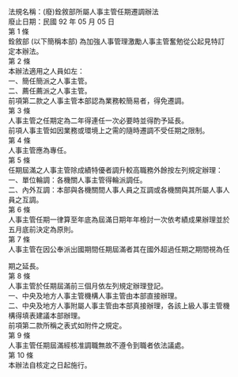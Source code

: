 法規名稱：(廢)銓敘部所屬人事主管任期遷調辦法  
廢止日期：民國 92 年 05 月 05 日  
第 1 條  
銓敘部 (以下簡稱本部) 為加強人事管理激勵人事主管奮勉從公起見特訂  
定本辦法。  
第 2 條  
本辦法適用之人員如左：  
一、簡任簡派之人事主管。  
二、薦任薦派之人事主管。  
前項第二款之人事主管本部認為業務較簡易者，得免遷調。  
第 3 條  
人事主管之任期定為二年得連任一次必要時並得酌予延長。  
前項人事主管如因業務或環境上之需的隨時遷調不受任期之限制。  
第 4 條  
人事主管應為專任。  
第 5 條  
任期屆滿之人事主管除成績特優者調升較高職務外餘按左列規定辦理：  
一、單位輪調：各機關人事主管得輪派調任。  
二、內外互調：本部與各機關間人事人員之互調或各機關與其所屬人事人  
員之互調。  
第 6 條  
人事主管任期一律算至年底為屆滿日期年年檢討一次依考績成果辦理並於  
五月底前決定為原則。  
第 7 條  
人事主管在因公奉派出國期間任期屆滿者其在國外超過任期之期間視為任  


期之延長。  
第 8 條  
人事主管於任期屆滿前三個月依左列規定辦理登記。  
一、中央及地方人事主管機構人事主管由本部直接辦理。  
二、中央及地方人事附屬人事主管由本部真接辦理，各該上級人事主管機  
構得填表建議本部辦理。  
前項第二款所稱之表式如附件之規定。  
第 9 條  
人事主管任期屆滿經核准調職無故不遵令到職者依法議處。  
第 10 條  
本辦法自核定之日起施行。  


